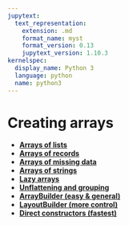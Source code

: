 ```yaml
---
jupytext:
  text_representation:
    extension: .md
    format_name: myst
    format_version: 0.13
    jupytext_version: 1.10.3
kernelspec:
  display_name: Python 3
  language: python
  name: python3
---
```


Creating arrays
===============

   * **[Arrays of lists](how-to-create-lists)**
   * **[Arrays of records](how-to-create-records)**
   * **[Arrays of missing data](how-to-create-missing)**
   * **[Arrays of strings](how-to-create-strings)**
   * **[Lazy arrays](how-to-create-lazy)**
   * **[Unflattening and grouping](how-to-create-unflatten-group)**
   * **[ArrayBuilder (easy & general)](how-to-create-arraybuilder)**
   * **[LayoutBuilder (more control)](how-to-create-layoutbuilder)**
   * **[Direct constructors (fastest)](how-to-create-constructors)**
